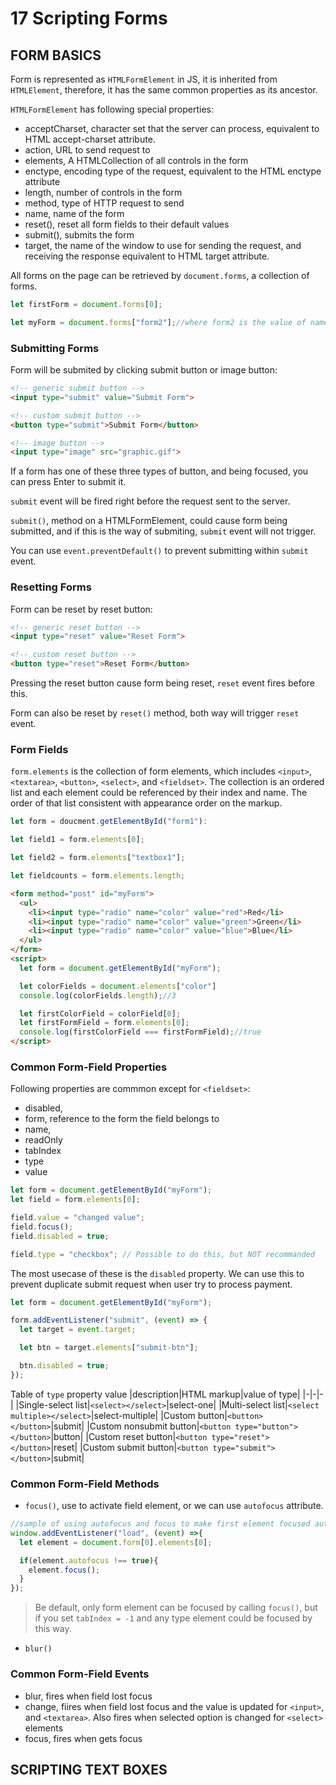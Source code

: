 # 17 Scripting Forms
## FORM BASICS
Form is represented as `HTMLFormElement` in JS, it is inherited from `HTMLElement`, therefore, it has the same common properties as its ancestor.

`HTMLFormElement` has following special properties:
- acceptCharset, character set that the server can process, equivalent to HTML accept-charset attribute.
- action, URL to send request to 
- elements, A HTMLCollection of all controls in the form
- enctype, encoding type of the request, equivalent to the HTML enctype attribute
- length, number of controls in the form
- method, type of HTTP request to send
- name, name of the form
- reset(), reset all form fields to their  default values
- submit(), submits the form
- target, the name of the window to use for sending the request, and receiving the response equivalent to HTML target attribute.

All forms on the page can be retrieved by `document.forms`, a collection of forms.
```js
let firstForm = document.forms[0];

let myForm = document.forms["form2"];//where form2 is the value of name property within the form
```

### Submitting Forms
Form will be submited by clicking submit button or image button:
```html
<!-- generic submit button -->
<input type="submit" value="Submit Form">

<!-- custom submit button -->
<button type="submit">Submit Form</button>

<!-- image button -->
<input type="image" src="graphic.gif">
```
If a form has one of these three types of button, and being focused, you can press Enter to submit it.

`submit` event will be fired right before the request sent to the server.

`submit()`, method on a HTMLFormElement, could cause form being submitted, and if this is the way of submiting, `submit` event will not trigger.

You can use `event.preventDefault()` to prevent submitting within `submit` event.

### Resetting Forms
Form can be reset by reset button:
```html
<!-- generic reset button -->
<input type="reset" value="Reset Form">

<!-- custom reset button -->
<button type="reset">Reset Form</button>
```
Pressing the reset button cause form being reset, `reset` event fires before this.

Form can also be reset by `reset()` method, both way will trigger `reset` event.

### Form Fields
`form.elements` is the collection of form elements, which includes `<input>`, `<textarea>`, `<button>`, `<select>`, and `<fieldset>`. The collection is an ordered list and each element could be referenced by their index and name. The order of that list consistent with appearance order on the markup.
```js
let form = doucment.getElementById("form1"):

let field1 = form.elements[0];

let field2 = form.elements["textbox1"];

let fieldcounts = form.elements.length;
```
```html
<form method="post" id="myForm">
  <ul>
    <li><input type="radio" name="color" value="red">Red</li>
    <li><input type="radio" name="color" value="green">Green</li>
    <li><input type="radio" name="color" value="blue">Blue</li>
  </ul>
</form>
<script>
  let form = document.getElementById("myForm");

  let colorFields = document.elements["color"]
  console.log(colorFields.length);//3

  let firstColorField = colorField[0];
  let firstFormField = form.elements[0];
  console.log(firstColorField === firstFormField);//true
</script>
```

### Common Form-Field Properties
Following properties are commmon except for `<fieldset>`:
- disabled, 
- form, reference to the form the field belongs to
- name, 
- readOnly
- tabIndex
- type
- value

```js
let form = document.getElementById("myForm");
let field = form.elements[0];

field.value = "changed value";
field.focus();
field.disabled = true;

field.type = "checkbox"; // Possible to do this, but NOT recommanded
```

The most usecase of these is the `disabled` property. We can use this to prevent duplicate submit request when user try to process payment.
```js
let form = document.getElementById("myForm");

form.addEventListener("submit", (event) => {
  let target = event.target;

  let btn = target.elements["submit-btn"];

  btn.disabled = true;
});
```
Table of `type` property value
|description|HTML markup|value of type|
|-|-|-|
|Single-select list|`<select></select>`|select-one|
|Multi-select list|`<select multiple></select>`|select-multiple|
|Custom button|`<button></button>`|submit|
|Custom nonsubmit button|`<button type="button"></button>`|button|
|Custom reset button|`<button type="reset"></button>`|reset|
|Custom submit button|`<button type="submit"></button>`|submit|

### Common Form-Field Methods
- `focus()`, use to activate field element, or we can use `autofocus` attribute.
```js
//sample of using autofocus and focus to make first element focused automatically
window.addEventListener("load", (event) =>{
  let element = document.form[0].elements[0];

  if(element.autofocus !== true){
    element.focus();
  }
});

```

> Be default, only form element can be focused by calling `focus()`, but if you set `tabIndex = -1` and any type element could be focused by this way.

- `blur()`

### Common Form-Field Events
- blur, fires when field lost focus
- change, fiires when field lost focus and the value is updated for `<input>`, and `<textarea>`. Also fires when selected option is changed for `<select>` elements
- focus, fires when gets focus

## SCRIPTING TEXT BOXES